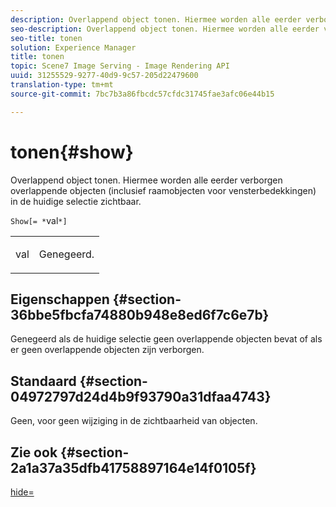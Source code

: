 ```yaml
---
description: Overlappend object tonen. Hiermee worden alle eerder verborgen overlappende objecten (inclusief raamobjecten voor vensterbedekkingen) in de huidige selectie zichtbaar.
seo-description: Overlappend object tonen. Hiermee worden alle eerder verborgen overlappende objecten (inclusief raamobjecten voor vensterbedekkingen) in de huidige selectie zichtbaar.
seo-title: tonen
solution: Experience Manager
title: tonen
topic: Scene7 Image Serving - Image Rendering API
uuid: 31255529-9277-40d9-9c57-205d22479600
translation-type: tm+mt
source-git-commit: 7bc7b3a86fbcdc57cfdc31745fae3afc06e44b15

---
```



# tonen{#show}

Overlappend object tonen. Hiermee worden alle eerder verborgen overlappende objecten (inclusief raamobjecten voor vensterbedekkingen) in de huidige selectie zichtbaar.

`Show[= *`val`*]`

<table id="simpletable_88D25B9C8E0A47EF90C8ABEBDE777183"> 
 <tr class="strow"> 
  <td class="stentry"> <p><span class="varname"> val</span> </p> </td> 
  <td class="stentry"> <p>Genegeerd. </p></td> 
 </tr> 
</table>

## Eigenschappen {#section-36bbe5fbcfa74880b948e8ed6f7c6e7b}

Genegeerd als de huidige selectie geen overlappende objecten bevat of als er geen overlappende objecten zijn verborgen.

## Standaard {#section-04972797d24d4b9f93790a31dfaa4743}

Geen, voor geen wijziging in de zichtbaarheid van objecten.

## Zie ook {#section-2a1a37a35dfb41758897164e14f0105f}

[hide=](../../../../../ir-api/http-protocol/image-rendering-api-ref/c-ir-http-protocol-ref/c-ir-http-protocol-command-reference/r-ir-hide.md#reference-681b9782f90a45b18ed50292ab2c096c)
